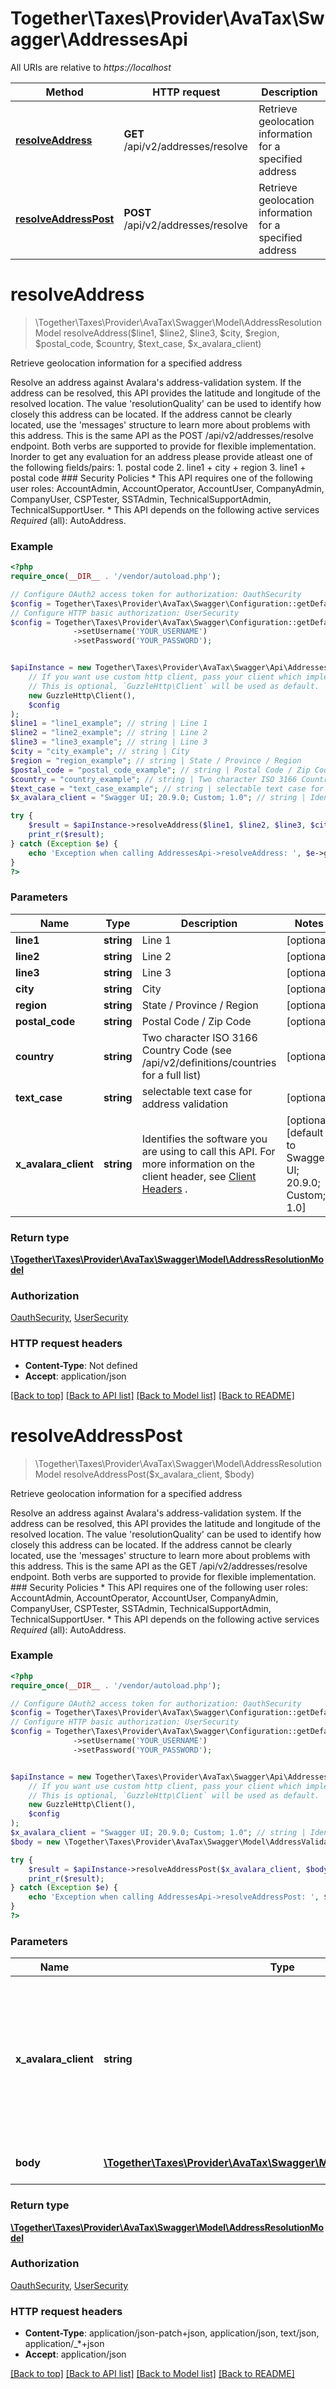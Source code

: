 # Together\Taxes\Provider\AvaTax\Swagger\AddressesApi

All URIs are relative to *https://localhost*

Method | HTTP request | Description
------------- | ------------- | -------------
[**resolveAddress**](AddressesApi.md#resolveAddress) | **GET** /api/v2/addresses/resolve | Retrieve geolocation information for a specified address
[**resolveAddressPost**](AddressesApi.md#resolveAddressPost) | **POST** /api/v2/addresses/resolve | Retrieve geolocation information for a specified address


# **resolveAddress**
> \Together\Taxes\Provider\AvaTax\Swagger\Model\AddressResolutionModel resolveAddress($line1, $line2, $line3, $city, $region, $postal_code, $country, $text_case, $x_avalara_client)

Retrieve geolocation information for a specified address

Resolve an address against Avalara's address-validation system.  If the address can be resolved, this API  provides the latitude and longitude of the resolved location.  The value 'resolutionQuality' can be used  to identify how closely this address can be located.  If the address cannot be clearly located, use the  'messages' structure to learn more about problems with this address.  This is the same API as the POST /api/v2/addresses/resolve endpoint.  Both verbs are supported to provide for flexible implementation.                Inorder to get any evaluation for an address please provide atleast one of the following fields/pairs:  1. postal code  2. line1 + city + region  3. line1 + postal code  ### Security Policies  * This API requires one of the following user roles: AccountAdmin, AccountOperator, AccountUser, CompanyAdmin, CompanyUser, CSPTester, SSTAdmin, TechnicalSupportAdmin, TechnicalSupportUser. * This API depends on the following active services<br />*Required* (all):  AutoAddress.

### Example
```php
<?php
require_once(__DIR__ . '/vendor/autoload.php');

// Configure OAuth2 access token for authorization: OauthSecurity
$config = Together\Taxes\Provider\AvaTax\Swagger\Configuration::getDefaultConfiguration()->setAccessToken('YOUR_ACCESS_TOKEN');
// Configure HTTP basic authorization: UserSecurity
$config = Together\Taxes\Provider\AvaTax\Swagger\Configuration::getDefaultConfiguration()
              ->setUsername('YOUR_USERNAME')
              ->setPassword('YOUR_PASSWORD');


$apiInstance = new Together\Taxes\Provider\AvaTax\Swagger\Api\AddressesApi(
    // If you want use custom http client, pass your client which implements `GuzzleHttp\ClientInterface`.
    // This is optional, `GuzzleHttp\Client` will be used as default.
    new GuzzleHttp\Client(),
    $config
);
$line1 = "line1_example"; // string | Line 1
$line2 = "line2_example"; // string | Line 2
$line3 = "line3_example"; // string | Line 3
$city = "city_example"; // string | City
$region = "region_example"; // string | State / Province / Region
$postal_code = "postal_code_example"; // string | Postal Code / Zip Code
$country = "country_example"; // string | Two character ISO 3166 Country Code (see /api/v2/definitions/countries for a full list)
$text_case = "text_case_example"; // string | selectable text case for address validation
$x_avalara_client = "Swagger UI; 20.9.0; Custom; 1.0"; // string | Identifies the software you are using to call this API.  For more information on the client header, see [Client Headers](https://developer.avalara.com/avatax/client-headers/) .

try {
    $result = $apiInstance->resolveAddress($line1, $line2, $line3, $city, $region, $postal_code, $country, $text_case, $x_avalara_client);
    print_r($result);
} catch (Exception $e) {
    echo 'Exception when calling AddressesApi->resolveAddress: ', $e->getMessage(), PHP_EOL;
}
?>
```

### Parameters

Name | Type | Description  | Notes
------------- | ------------- | ------------- | -------------
 **line1** | **string**| Line 1 | [optional]
 **line2** | **string**| Line 2 | [optional]
 **line3** | **string**| Line 3 | [optional]
 **city** | **string**| City | [optional]
 **region** | **string**| State / Province / Region | [optional]
 **postal_code** | **string**| Postal Code / Zip Code | [optional]
 **country** | **string**| Two character ISO 3166 Country Code (see /api/v2/definitions/countries for a full list) | [optional]
 **text_case** | **string**| selectable text case for address validation | [optional]
 **x_avalara_client** | **string**| Identifies the software you are using to call this API.  For more information on the client header, see [Client Headers](https://developer.avalara.com/avatax/client-headers/) . | [optional] [default to Swagger UI; 20.9.0; Custom; 1.0]

### Return type

[**\Together\Taxes\Provider\AvaTax\Swagger\Model\AddressResolutionModel**](../Model/AddressResolutionModel.md)

### Authorization

[OauthSecurity](../../README.md#OauthSecurity), [UserSecurity](../../README.md#UserSecurity)

### HTTP request headers

 - **Content-Type**: Not defined
 - **Accept**: application/json

[[Back to top]](#) [[Back to API list]](../../README.md#documentation-for-api-endpoints) [[Back to Model list]](../../README.md#documentation-for-models) [[Back to README]](../../README.md)

# **resolveAddressPost**
> \Together\Taxes\Provider\AvaTax\Swagger\Model\AddressResolutionModel resolveAddressPost($x_avalara_client, $body)

Retrieve geolocation information for a specified address

Resolve an address against Avalara's address-validation system.  If the address can be resolved, this API  provides the latitude and longitude of the resolved location.  The value 'resolutionQuality' can be used  to identify how closely this address can be located.  If the address cannot be clearly located, use the  'messages' structure to learn more about problems with this address.  This is the same API as the GET /api/v2/addresses/resolve endpoint.  Both verbs are supported to provide for flexible implementation.  ### Security Policies  * This API requires one of the following user roles: AccountAdmin, AccountOperator, AccountUser, CompanyAdmin, CompanyUser, CSPTester, SSTAdmin, TechnicalSupportAdmin, TechnicalSupportUser. * This API depends on the following active services<br />*Required* (all):  AutoAddress.

### Example
```php
<?php
require_once(__DIR__ . '/vendor/autoload.php');

// Configure OAuth2 access token for authorization: OauthSecurity
$config = Together\Taxes\Provider\AvaTax\Swagger\Configuration::getDefaultConfiguration()->setAccessToken('YOUR_ACCESS_TOKEN');
// Configure HTTP basic authorization: UserSecurity
$config = Together\Taxes\Provider\AvaTax\Swagger\Configuration::getDefaultConfiguration()
              ->setUsername('YOUR_USERNAME')
              ->setPassword('YOUR_PASSWORD');


$apiInstance = new Together\Taxes\Provider\AvaTax\Swagger\Api\AddressesApi(
    // If you want use custom http client, pass your client which implements `GuzzleHttp\ClientInterface`.
    // This is optional, `GuzzleHttp\Client` will be used as default.
    new GuzzleHttp\Client(),
    $config
);
$x_avalara_client = "Swagger UI; 20.9.0; Custom; 1.0"; // string | Identifies the software you are using to call this API.  For more information on the client header, see [Client Headers](https://developer.avalara.com/avatax/client-headers/) .
$body = new \Together\Taxes\Provider\AvaTax\Swagger\Model\AddressValidationInfo(); // \Together\Taxes\Provider\AvaTax\Swagger\Model\AddressValidationInfo | The address to resolve

try {
    $result = $apiInstance->resolveAddressPost($x_avalara_client, $body);
    print_r($result);
} catch (Exception $e) {
    echo 'Exception when calling AddressesApi->resolveAddressPost: ', $e->getMessage(), PHP_EOL;
}
?>
```

### Parameters

Name | Type | Description  | Notes
------------- | ------------- | ------------- | -------------
 **x_avalara_client** | **string**| Identifies the software you are using to call this API.  For more information on the client header, see [Client Headers](https://developer.avalara.com/avatax/client-headers/) . | [optional] [default to Swagger UI; 20.9.0; Custom; 1.0]
 **body** | [**\Together\Taxes\Provider\AvaTax\Swagger\Model\AddressValidationInfo**](../Model/AddressValidationInfo.md)| The address to resolve | [optional]

### Return type

[**\Together\Taxes\Provider\AvaTax\Swagger\Model\AddressResolutionModel**](../Model/AddressResolutionModel.md)

### Authorization

[OauthSecurity](../../README.md#OauthSecurity), [UserSecurity](../../README.md#UserSecurity)

### HTTP request headers

 - **Content-Type**: application/json-patch+json, application/json, text/json, application/_*+json
 - **Accept**: application/json

[[Back to top]](#) [[Back to API list]](../../README.md#documentation-for-api-endpoints) [[Back to Model list]](../../README.md#documentation-for-models) [[Back to README]](../../README.md)

